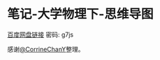 # 笔记-大学物理下-思维导图

[百度网盘链接](https://pan.baidu.com/s/1awq2AHkl1kWBfgJzuSKZpA)   密码: g7js

感谢[@CorrineChanY](https://github.com/CorrineChanY)整理。

